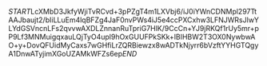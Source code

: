 $START$LcXMbD3JkfyWjiTvRCvd+3pPZgT4m1LXVbj6/iJ0iYWnCDNMpl297TtAAJbaujt2/bIiLLuEm4lqBFZg4JaF0nvPWs4iJ5e4ccPXCxhw3LFNJWRsJlwYLYdGSVncnLFs2qvvwAXDLZnnanRuTpriG7HlK/9CcCn+YJ9jRKQf1rUy5mr+pP9Lf3MNMuigqxauLQjTyO4upl9hOxGUUFPkSKk+lBIHBW2T3OX0NywbwAO+y+DovQFUidMyCaxs7wGHfiLrZQRBiewzx8wADTkNjyrr6bVzftYYHGTQgyA1DnwATyjimXGoUZAMkWFZs6ep$END$